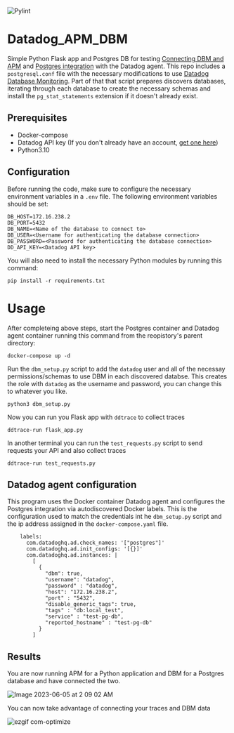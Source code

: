 
![Pylint](https://github.com/UTXOnly/Datadog-Python-APM-DBM/actions/workflows/pylint.yml/badge.svg)

# Datadog_APM_DBM
Simple Python Flask app and Postgres DB for testing [Connecting DBM and APM](https://docs.datadoghq.com/database_monitoring/guide/connect_dbm_and_apm/?tab=python) and [Postgres integration](https://docs.datadoghq.com/integrations/postgres/?tab=docker) with the Datadog agent. This repo includes a `postgresql.conf` file with the necessary modifications to use [Datadog Database Monitoring](https://docs.datadoghq.com/database_monitoring/setup_postgres/selfhosted/?tab=postgres10). Part of that that script prepares discovers databases, iterating through each database to create the necessary schemas and install the `pg_stat_statements` extension if it doesn't already exist. 


## Prerequisites
* Docker-compose
* Datadog API key (If you don't already have an account, [get one here](https://www.datadoghq.com/free-datadog-trial/))
* Python3.10


## Configuration


Before running the code, make sure to configure the necessary environment variables in a `.env` file. The following environment variables should be set:

```
DB_HOST=172.16.238.2
DB_PORT=5432
DB_NAME=<Name of the database to connect to>
DB_USER=<Username for authenticating the database connection>
DB_PASSWORD=<Password for authenticating the database connection>
DD_API_KEY=<Datadog API key>
```

You will also need to install the necessary Python modules by running this command:

```
pip install -r requirements.txt
```

# Usage

After completeing above steps, start the Postgres container and Datadog agent container running this command from the reopistory's parent directory:

```
docker-compose up -d 
```

Run the `dbm_setup.py` script to add the `datadog` user and all of the necessay permissions/schemas to use DBM in each discovered databse. This creates the role with `datadog` as the username and password, you can change this to whatever you like. 

```
python3 dbm_setup.py
```

Now you can run you Flask app with `ddtrace` to collect traces

```
ddtrace-run flask_app.py
```

In another terminal you can run the `test_requests.py` script to send requests your API and also collect traces

```
ddtrace-run test_requests.py
```

## Datadog agent configuration

This program uses the Docker container Datadog agent and configures the Postgres integration via autodiscovered Docker labels. This is the configuration used to match the credentials int he `dbm_setup.py` script and the ip address assigned in the `docker-compose.yaml` file.

```
    labels:
      com.datadoghq.ad.check_names: '["postgres"]'
      com.datadoghq.ad.init_configs: '[{}]'
      com.datadoghq.ad.instances: |
        [
          {
            "dbm": true,
            "username": "datadog",
            "password" : "datadog",
            "host": "172.16.238.2",
            "port" : "5432",
            "disable_generic_tags": true,
            "tags" : "db:local_test",
            "service" : "test-pg-db",
            "reported_hostname" : "test-pg-db"
          }
        ]
```

## Results

You are now running APM for a Python application and DBM for a Postgres database and have connected the two.

![Image 2023-06-05 at 2 09 02 AM](https://github.com/UTXOnly/Datadog_APM_DBM/assets/49233513/cf2f4830-8f32-4fc7-8034-d2baf1950061)

You can now take advantage of connecting your traces and DBM data


![ezgif com-optimize](https://github.com/UTXOnly/Datadog_APM_DBM/assets/49233513/5afffa6e-5e46-4ad5-a26f-9b26449032f5)






